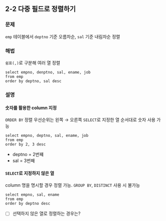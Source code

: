 ## 2-2 다중 필드로 정렬하기

### 문제
`emp` 테이블에서 `deptno` 기준 오름차순, `sal` 기준 내림차순 정렬

### 해법
`쉼표(,)`로 구분해 여러 열 정렬  
~~~
select empno, denptno, sal, ename, job
from emp
order by deptno, sal desc
~~~

### 설명

#### 숫자를 활용한 column 지정  
`ORDER BY` 정렬 우선순위는 왼쪽 → 오른쪽
`SELECT`로 지정한 열 순서대로 숫자 사용 가능
~~~
select empno, deptno, sal, ename, job
from emp
order by 2, 3 desc
~~~
- deptno = 2번쨰
- sal = 3번째

#### `SELECT`로 지정하지 않은 열
column 명을 명시할 경우 정렬 가능.
`GROUP BY`, `DISTINCT` 사용 시 불가능
~~~
select empno, sal, ename
from emp
order by deptno desc
~~~  
- [ ] 선택하지 않은 열로 정렬하는 경우는?
 
